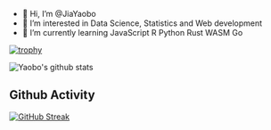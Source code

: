 - 👋 Hi, I’m @JiaYaobo
- 👀 I’m interested in Data Science, Statistics and Web development
- 🌱 I’m currently learning JavaScript R Python Rust WASM Go

<!---
JiaYaobo/JiaYaobo is a ✨ special ✨ repository because its `README.md` (this file) appears on your GitHub profile.
You can click the Preview link to take a look at your changes.
--->

[![trophy](https://github-profile-trophy.vercel.app/?username=JiaYaobo&theme=onedark)](https://github.com/ryo-ma/github-profile-trophy)

![Yaobo's github stats](https://github-readme-stats.vercel.app/api?username=JiaYaobo&show_icons=true&title_color=fff&icon_color=79ff97&text_color=9f9f9f&bg_color=151515)

## Github Activity

[![GitHub Streak](http://github-readme-streak-stats.herokuapp.com?user=JiaYaobo&theme=dark&background=000000)](https://git.io/streak-stats)


<!--START_SECTION:waka-->
<!--END_SECTION:waka-->

